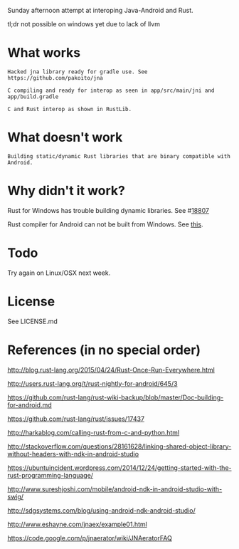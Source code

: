 Sunday afternoon attempt at interoping Java-Android and Rust.

tl;dr not possible on windows yet due to lack of llvm

What works
==========

    Hacked jna library ready for gradle use. See https://github.com/pakoito/jna

    C compiling and ready for interop as seen in app/src/main/jni and app/build.gradle

    C and Rust interop as shown in RustLib.


What doesn't work
==========

    Building static/dynamic Rust libraries that are binary compatible with Android.


Why didn't it work?
==========

Rust for Windows has trouble building dynamic libraries. See #[18807](https://github.com/rust-lang/rust/issues/18807)

Rust compiler for Android can not be built from Windows. See [this](https://github.com/rust-lang/rust-wiki-backup/blob/master/Doc-building-for-android.md).


Todo
==========

Try again on Linux/OSX next week.


License
==========

See LICENSE.md


References (in no special order)
==========

http://blog.rust-lang.org/2015/04/24/Rust-Once-Run-Everywhere.html

http://users.rust-lang.org/t/rust-nightly-for-android/645/3

https://github.com/rust-lang/rust-wiki-backup/blob/master/Doc-building-for-android.md

https://github.com/rust-lang/rust/issues/17437

http://harkablog.com/calling-rust-from-c-and-python.html

http://stackoverflow.com/questions/28161628/linking-shared-object-library-without-headers-with-ndk-in-android-studio

https://ubuntuincident.wordpress.com/2014/12/24/getting-started-with-the-rust-programming-language/

http://www.sureshjoshi.com/mobile/android-ndk-in-android-studio-with-swig/

http://sdgsystems.com/blog/using-android-ndk-android-studio/

http://www.eshayne.com/jnaex/example01.html

https://code.google.com/p/jnaerator/wiki/JNAeratorFAQ
